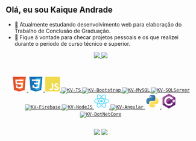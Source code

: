 ## Olá, eu sou Kaique Andrade

- 🌱 Atualmente estudando desenvolvimento web para elaboração do Trabalho de Conclusão de Graduação.
- 💞️ Fique à vontade para checar projetos pessoais e os que realizei durante o período de curso técnico e superior.

<div align="center">
  <a href="https://github.com/KAndrade-SP">
  <img height="180em" src="https://github-readme-stats.vercel.app/api?username=KAndrade-SP&show_icons=true&theme=dark&include_all_commits=true&count_private=true"/>
  <img height="180em" src="https://github-readme-stats.vercel.app/api/top-langs/?username=KAndrade-SP&layout=compact&langs_count=7&theme=dark"/>
</div>

  ##
  
 <div style="display: inline_block" align="center"><br>
  <a href="https://developer.mozilla.org/pt-BR/docs/Web/HTML">
     <code><img alt="KV-Html" height="40" width="40" src="https://raw.githubusercontent.com/devicons/devicon/master/icons/html5/html5-original.svg" /></code>
  </a>
  <a href="https://developer.mozilla.org/pt-BR/docs/Web/CSS">
     <code><img alt="KV-CSS" height="40" width="40" src="https://raw.githubusercontent.com/devicons/devicon/master/icons/css3/css3-original.svg" /></code>
  </a>
  <a href="https://developer.mozilla.org/pt-BR/docs/Web/JavaScript">
      <code><img alt="KV-JS" height="40" width="40" src="https://raw.githubusercontent.com/devicons/devicon/master/icons/javascript/javascript-plain.svg" /></code>
  </a>
  <a href="https://www.typescriptlang.org/docs/">
      <code><img alt="KV-TS" height="40" width="40" src="https://cdn.jsdelivr.net/gh/devicons/devicon/icons/typescript/typescript-original.svg" /></code>
  </a>
  <a href="https://getbootstrap.com/docs/4.1/getting-started/introduction/">
      <code><img alt="KV-Bootstrap" height="40" width="40" src="https://cdn.jsdelivr.net/gh/devicons/devicon/icons/bootstrap/bootstrap-original.svg" /></code>
  </a>
  <a href="https://dev.mysql.com/doc/">
      <code><img alt="KV-MySQL" height="40" width="40" src="https://cdn.jsdelivr.net/gh/devicons/devicon/icons/mysql/mysql-original.svg" /></code>
  </a>
  <a href="https://docs.microsoft.com/pt-br/sql/sql-server/?view=sql-server-ver15">
      <code><img alt="KV-SQLServer" height="40" width="40" src="https://cdn.jsdelivr.net/gh/devicons/devicon/icons/microsoftsqlserver/microsoftsqlserver-plain.svg" /></code>
  </a>
  <a href="https://firebase.google.com/docs/">
      <code><img alt="KV-Firebase" height="40" width="40" src="https://cdn.jsdelivr.net/gh/devicons/devicon/icons/firebase/firebase-plain.svg" /></code>
  </a>
  <a href="https://nodejs.org/en/docs/">
      <code><img alt="KV-NodeJS" height="40" width="40" src="https://cdn.jsdelivr.net/gh/devicons/devicon/icons/nodejs/nodejs-original.svg" /></code>
  </a>
  <a href="https://pt-br.reactjs.org/docs/getting-started.html">
      <code><img alt="KV-React" height="40" width="40" src="https://raw.githubusercontent.com/devicons/devicon/master/icons/react/react-original.svg" /></code>
  </a>
  <a href="https://angular.io/docs">
      <code><img alt="KV-Angular" height="40" width="40" src="https://cdn.jsdelivr.net/gh/devicons/devicon/icons/angularjs/angularjs-original.svg" /></code>
  </a>
  <a href="https://docs.python.org/">
      <code><img alt="KV-Python" height="40" width="40" src="https://raw.githubusercontent.com/devicons/devicon/master/icons/python/python-original.svg" /></code>
  </a>
  <a href="https://docs.microsoft.com/pt-br/dotnet/csharp/">
      <code><img alt="KV-CSharp" height="40" width="40" src="https://raw.githubusercontent.com/devicons/devicon/master/icons/csharp/csharp-original.svg" /></code>
  </a>
  <a href="https://docs.microsoft.com/pt-br/aspnet/core/">
      <code><img alt="KV-DotNetCore" height="40" width="40" src="https://cdn.jsdelivr.net/gh/devicons/devicon/icons/dotnetcore/dotnetcore-original.svg" /></code>
  </a>
</div>
  
  ##

<div align="center"> 
  <a href="https://www.linkedin.com/in/kaique-andrade-silva-viana-338675228" target="_blank"><img src="https://img.shields.io/badge/-LinkedIn-%230077B5?style=for-the-badge&logo=linkedin&logoColor=white" target="_blank"></a> 
  <a href = "mailto:kaique.viana090@gmail.com"><img src="https://img.shields.io/badge/Gmail-D14836?style=for-the-badge&logo=gmail&logoColor=white" target="_blank"></a>
</div>
